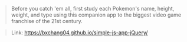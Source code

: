 >Before you catch 'em all, first study each Pokemon's name, height, weight, and type using this companion app to the biggest video game franchise of the 21st century.

>Link: https://bxchang04.github.io/simple-js-app-jQuery/